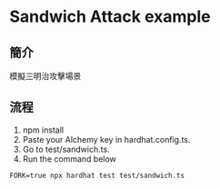 # Sandwich Attack example

## 簡介

模擬三明治攻擊場景

## 流程

1. npm install
2. Paste your Alchemy key in hardhat.config.ts.
3. Go to test/sandwich.ts.
4. Run the command below

```shell
FORK=true npx hardhat test test/sandwich.ts
```
